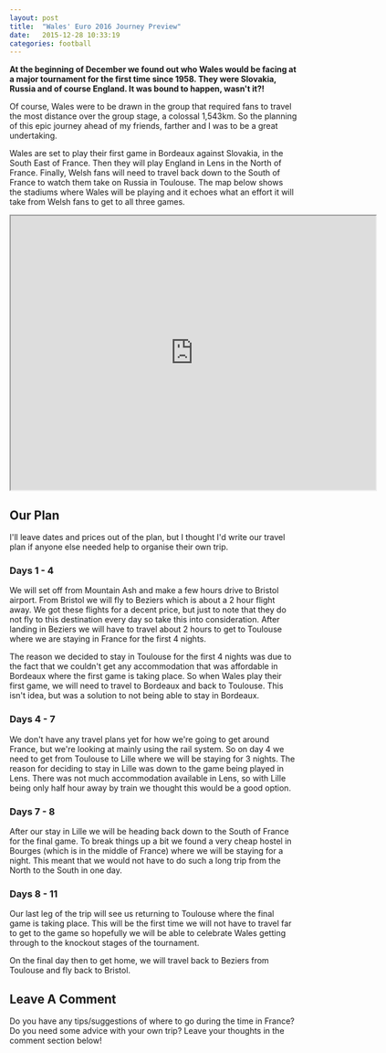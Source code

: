 ```yaml
---
layout: post
title:  "Wales' Euro 2016 Journey Preview"
date:   2015-12-28 10:33:19
categories: football
---
```


**At the beginning of December we found out who Wales would be facing at a major tournament for the first time since 1958. They were Slovakia, Russia and of course England. It was bound to happen, wasn't it?!**

Of course, Wales were to be drawn in the group that required fans to travel the most distance over the group stage, a colossal 1,543km. So the planning of this epic journey ahead of my friends, farther and I was to be a great undertaking.

Wales are set to play their first game in Bordeaux against Slovakia, in the South East of France. Then they will play England in Lens in the North of France. Finally, Welsh fans will need to travel back down to the South of France to watch them take on Russia in Toulouse. The map below shows the stadiums where Wales will be playing and it echoes what an effort it will take from Welsh fans to get to all three games.

<iframe src="https://www.google.com/maps/d/embed?mid=z6-fUyW6qfEI.kekspZDCfb28" width="640" height="480"></iframe>

## Our Plan

I'll leave dates and prices out of the plan, but I thought I'd write our travel plan if anyone else needed help to organise their own trip.

### Days 1 - 4

We will set off from Mountain Ash and make a few hours drive to Bristol airport. From Bristol we will fly to Beziers which is about a 2 hour flight away. We got these flights for a decent price, but just to note that they do not fly to this destination every day so take this into consideration. After landing in Beziers we will have to travel about 2 hours to get to Toulouse where we are staying in France for the first 4 nights.

The reason we decided to stay in Toulouse for the first 4 nights was due to the fact that we couldn't get any accommodation that was affordable in Bordeaux where the first game is taking place. So when Wales play their first game, we will need to travel to Bordeaux and back to Toulouse. This isn't idea, but was a solution to not being able to stay in Bordeaux.

### Days 4 - 7

We don't have any travel plans yet for how we're going to get around France, but we're looking at mainly using the rail system. So on day 4 we need to get from Toulouse to Lille where we will be staying for 3 nights. The reason for deciding to stay in Lille was down to the game being played in Lens. There was not much accommodation available in Lens, so with Lille being only half hour away by train we thought this would be a good option.

### Days 7 - 8

After our stay in Lille we will be heading back down to the South of France for the final game. To break things up a bit we found a very cheap hostel in Bourges (which is in the middle of France) where we will be staying for a night. This meant that we would not have to do such a long trip from the North to the South in one day.

### Days 8 - 11

Our last leg of the trip will see us returning to Toulouse where the final game is taking place. This will be the first time we will not have to travel far to get to the game so hopefully we will be able to celebrate Wales getting through to the knockout stages of the tournament.

On the final day then to get home, we will travel back to Beziers from Toulouse and fly back to Bristol.

## Leave A Comment

Do you have any tips/suggestions of where to go during the time in France? Do you need some advice with your own trip? Leave your thoughts in the comment section below!
